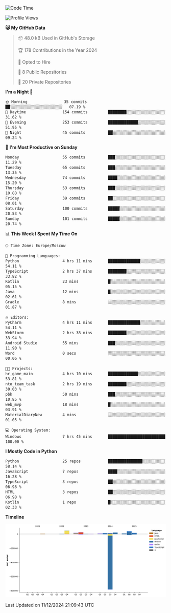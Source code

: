 <!--START_SECTION:waka-->
![Code Time](http://img.shields.io/badge/Code%20Time-564%20hrs%2046%20mins-blue)

![Profile Views](http://img.shields.io/badge/Profile%20Views-1-blue)

**🐱 My GitHub Data** 

> 📦 48.0 kB Used in GitHub's Storage 
 > 
> 🏆 178 Contributions in the Year 2024
 > 
> 💼 Opted to Hire
 > 
> 📜 8 Public Repositories 
 > 
> 🔑 20 Private Repositories 
 > 
**I'm a Night 🦉** 

```text
🌞 Morning                35 commits          ██░░░░░░░░░░░░░░░░░░░░░░░   07.19 % 
🌆 Daytime                154 commits         ████████░░░░░░░░░░░░░░░░░   31.62 % 
🌃 Evening                253 commits         █████████████░░░░░░░░░░░░   51.95 % 
🌙 Night                  45 commits          ██░░░░░░░░░░░░░░░░░░░░░░░   09.24 % 
```
📅 **I'm Most Productive on Sunday** 

```text
Monday                   55 commits          ███░░░░░░░░░░░░░░░░░░░░░░   11.29 % 
Tuesday                  65 commits          ███░░░░░░░░░░░░░░░░░░░░░░   13.35 % 
Wednesday                74 commits          ████░░░░░░░░░░░░░░░░░░░░░   15.20 % 
Thursday                 53 commits          ███░░░░░░░░░░░░░░░░░░░░░░   10.88 % 
Friday                   39 commits          ██░░░░░░░░░░░░░░░░░░░░░░░   08.01 % 
Saturday                 100 commits         █████░░░░░░░░░░░░░░░░░░░░   20.53 % 
Sunday                   101 commits         █████░░░░░░░░░░░░░░░░░░░░   20.74 % 
```


📊 **This Week I Spent My Time On** 

```text
🕑︎ Time Zone: Europe/Moscow

💬 Programming Languages: 
Python                   4 hrs 11 mins       ██████████████░░░░░░░░░░░   54.11 % 
TypeScript               2 hrs 37 mins       ████████░░░░░░░░░░░░░░░░░   33.82 % 
Kotlin                   23 mins             █░░░░░░░░░░░░░░░░░░░░░░░░   05.15 % 
Java                     12 mins             █░░░░░░░░░░░░░░░░░░░░░░░░   02.61 % 
Gradle                   8 mins              ░░░░░░░░░░░░░░░░░░░░░░░░░   01.87 % 

🔥 Editors: 
PyCharm                  4 hrs 11 mins       ██████████████░░░░░░░░░░░   54.11 % 
WebStorm                 2 hrs 38 mins       ████████░░░░░░░░░░░░░░░░░   33.94 % 
Android Studio           55 mins             ███░░░░░░░░░░░░░░░░░░░░░░   11.90 % 
Word                     0 secs              ░░░░░░░░░░░░░░░░░░░░░░░░░   00.06 % 

🐱‍💻 Projects: 
hr_game_main             4 hrs 10 mins       █████████████░░░░░░░░░░░░   53.81 % 
nto_team_task            2 hrs 19 mins       ████████░░░░░░░░░░░░░░░░░   30.03 % 
pbk                      50 mins             ███░░░░░░░░░░░░░░░░░░░░░░   10.85 % 
web_mvp                  18 mins             █░░░░░░░░░░░░░░░░░░░░░░░░   03.91 % 
MaterialDiaryNew         4 mins              ░░░░░░░░░░░░░░░░░░░░░░░░░   01.05 % 

💻 Operating System: 
Windows                  7 hrs 45 mins       █████████████████████████   100.00 % 
```

**I Mostly Code in Python** 

```text
Python                   25 repos            ███████████████░░░░░░░░░░   58.14 % 
JavaScript               7 repos             ████░░░░░░░░░░░░░░░░░░░░░   16.28 % 
TypeScript               3 repos             ██░░░░░░░░░░░░░░░░░░░░░░░   06.98 % 
HTML                     3 repos             ██░░░░░░░░░░░░░░░░░░░░░░░   06.98 % 
Kotlin                   1 repo              █░░░░░░░░░░░░░░░░░░░░░░░░   02.33 % 
```



**Timeline**

![Lines of Code chart](https://raw.githubusercontent.com/adlemx/adlemx/main/assets/bar_graph.png)


 Last Updated on 11/12/2024 21:09:43 UTC
<!--END_SECTION:waka-->
